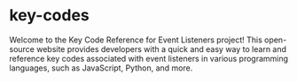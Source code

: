 # key-codes
Welcome to the Key Code Reference for Event Listeners project! This open-source website provides developers with a quick and easy way to learn and reference key codes associated with event listeners in various programming languages, such as JavaScript, Python, and more.
